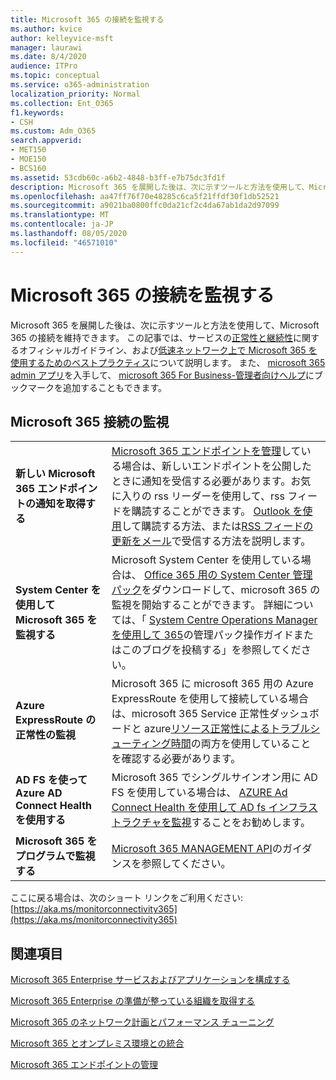 ```yaml
---
title: Microsoft 365 の接続を監視する
ms.author: kvice
author: kelleyvice-msft
manager: laurawi
ms.date: 8/4/2020
audience: ITPro
ms.topic: conceptual
ms.service: o365-administration
localization_priority: Normal
ms.collection: Ent_O365
f1.keywords:
- CSH
ms.custom: Adm_O365
search.appverid:
- MET150
- MOE150
- BCS160
ms.assetid: 53cdb60c-a6b2-4848-b3ff-e7b75dc3fd1f
description: Microsoft 365 を展開した後は、次に示すツールと方法を使用して、Microsoft 365 の接続を維持できます。この記事では、サービスの正常性と継続性に関するオフィシャルガイドライン、および低速ネットワーク上で Microsoft 365 を使用するためのベストプラクティスについて説明します。
ms.openlocfilehash: aa47ff76f70e48285c6ca5f21ffdf30f1db52521
ms.sourcegitcommit: a9021ba0800ffc0da21cf2c4da67ab1da2d97099
ms.translationtype: MT
ms.contentlocale: ja-JP
ms.lasthandoff: 08/05/2020
ms.locfileid: "46571010"
---
```

# <a name="monitor-microsoft-365-connectivity"></a>Microsoft 365 の接続を監視する

Microsoft 365 を展開した後は、次に示すツールと方法を使用して、Microsoft 365 の接続を維持できます。 この記事では、サービスの[正常性と継続性](https://docs.microsoft.com/office365/servicedescriptions/office-365-platform-service-description/service-health-and-continuity)に関するオフィシャルガイドライン、および[低速ネットワーク上で Microsoft 365 を使用するためのベストプラクティス](https://support.office.com/article/fd16c8d2-4799-4c39-8fd7-045f06640166)について説明します。 また、 [microsoft 365 admin アプリ](https://blogs.office.com/2015/03/13/administer-on-the-go-with-the-updated-office-365-admin-app/)を入手して、 [microsoft 365 For Business-管理者向けヘルプ](https://support.office.com/article/17d3ff3f-3601-466e-b5a1-482b31cfb791)にブックマークを追加することもできます。
  
## <a name="monitoring-microsoft-365-connectivity"></a>Microsoft 365 接続の監視

|||
|:-----|:-----|
|**新しい Microsoft 365 エンドポイントの通知を取得する** <br/> |[Microsoft 365 エンドポイントを管理](https://support.office.com/article/99cab9d4-ef59-4207-9f2b-3728eb46bf9a)している場合は、新しいエンドポイントを公開したときに通知を受信する必要があります。お気に入りの rss リーダーを使用して、rss フィードを購読することができます。 [Outlook を使用](https://go.microsoft.com/fwlink/p/?LinkId=532416)して購読する方法、または[RSS フィードの更新をメール](https://go.microsoft.com/fwlink/p/?LinkId=532417)で受信する方法を説明します。  <br/> |
|**System Center を使用して Microsoft 365 を監視する** <br/> |Microsoft System Center を使用している場合は、 [Office 365 用の System Center 管理パック](https://www.microsoft.com/download/details.aspx?id=43708)をダウンロードして、microsoft 365 の監視を開始することができます。 詳細については、「 [System Centre Operations Manager を使用して 365](https://blogs.msdn.com/b/mvpawardprogram/archive/2015/07/08/office365-monitoring-using-system-centre-operations-manager.aspx)の管理パック操作ガイドまたはこのブログを投稿する」を参照してください。 <br/> |
|**Azure ExpressRoute の正常性の監視** <br/> |Microsoft 365 に microsoft 365 用の Azure ExpressRoute を使用して接続している場合は、microsoft 365 Service 正常性ダッシュボードと azure[リソース正常性によるトラブルシューティング時間](https://azure.microsoft.com/blog/reduce-troubleshooting-time-with-azure-resource-health/)の両方を使用していることを確認する必要があります。 <br/> |
|**AD FS を使って Azure AD Connect Health を使用する** <br/> |Microsoft 365 でシングルサインオン用に AD FS を使用している場合は、 [AZURE Ad Connect Health を使用して AD fs インフラストラクチャを監視](https://azure.microsoft.com/documentation/articles/active-directory-aadconnect-health-adfs/)することをお勧めします。  <br/> |
|**Microsoft 365 をプログラムで監視する** <br/> |[Microsoft 365 MANAGEMENT API](https://docs.microsoft.com/office/office-365-management-api/office-365-management-apis-overview)のガイダンスを参照してください。  <br/> |

ここに戻る場合は、次のショート リンクをご利用ください: [https://aka.ms/monitorconnectivity365](https://aka.ms/monitorconnectivity365)
  
## <a name="see-also"></a>関連項目

[Microsoft 365 Enterprise サービスおよびアプリケーションを構成する](configure-services-and-applications.md)
  
[Microsoft 365 Enterprise の準備が整っている組織を取得する](get-your-organization-ready-for-office-365.md)
  
[Microsoft 365 のネットワーク計画とパフォーマンス チューニング](network-planning-and-performance.md)
  
[Microsoft 365 とオンプレミス環境との統合](office-365-integration.md)
  
[Microsoft 365 エンドポイントの管理](managing-office-365-endpoints.md)
